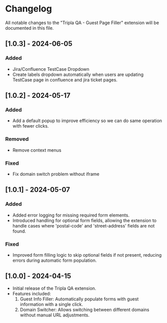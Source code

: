 # Changelog

All notable changes to the "Tripla QA - Guest Page Filler" extension will be documented in this file.

## [1.0.3] - 2024-06-05

### Added
- Jira/Confluence TestCase Dropdown
- Create labels dropdown automatically when users are updating TestCase page in confluence and jira ticket pages.

## [1.0.2] - 2024-05-17

### Added
- Add a default popup to improve efficiency so we can do same operation with fewer clicks.

### Removed
- Remove context menus

### Fixed
- Fix domain switch problem without iframe

## [1.0.1] - 2024-05-07

### Added
- Added error logging for missing required form elements.
- Introduced handling for optional form fields, allowing the extension to handle cases where 'postal-code' and 'street-address' fields are not found.

### Fixed
- Improved form filling logic to skip optional fields if not present, reducing errors during automatic form population.

## [1.0.0] - 2024-04-15

- Initial release of the Tripla QA extension.
- Features included:
  1. Guest Info Filler: Automatically populate forms with guest information with a single click.
  2. Domain Switcher: Allows switching between different domains without manual URL adjustments.
